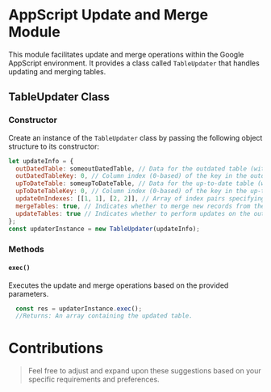 # AppScript Update and Merge Module

This module facilitates update and merge operations within the Google AppScript environment. It provides a class called `TableUpdater` that handles updating and merging tables.

## TableUpdater Class

### Constructor

Create an instance of the `TableUpdater` class by passing the following object structure to its constructor:

```javascript
let updateInfo = {
  outDatedTable: someoutDatedTable, // Data for the outdated table (without a header)
  outDatedTableKey: 0, // Column index (0-based) of the key in the outdated table
  upToDateTable: someupToDateTable, // Data for the up-to-date table (without a header)
  upToDateTableKey: 0, // Column index (0-based) of the key in the up-to-date table
  updateOnIndexes: [[1, 1], [2, 2]], // Array of index pairs specifying which columns to update
  mergeTables: true, // Indicates whether to merge new records from the up-to-date table (default: false)
  updateTables: true // Indicates whether to perform updates on the outdated table (default: false)
};
const updaterInstance = new TableUpdater(updateInfo);
```
### Methods

#### `exec()`
Executes the update and merge operations based on the provided parameters.
```JavaScript
  const res = updaterInstance.exec();
  //Returns: An array containing the updated table.
```

# Contributions
> Feel free to adjust and expand upon these suggestions based on your specific requirements and preferences.
